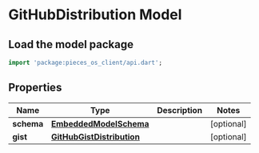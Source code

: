 # GitHubDistribution Model

## Load the model package
```dart
import 'package:pieces_os_client/api.dart';
```

## Properties
Name | Type | Description | Notes
------------ | ------------- | ------------- | -------------
**schema** | [**EmbeddedModelSchema**](EmbeddedModelSchema) |  | [optional] 
**gist** | [**GitHubGistDistribution**](GitHubGistDistribution) |  | [optional] 




